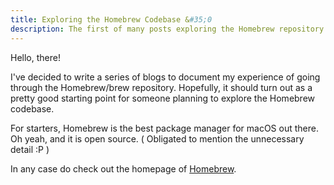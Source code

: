 ```yaml
---
title: Exploring the Homebrew Codebase &#35;0
description: The first of many posts exploring the Homebrew repository
---
```


Hello, there!

I've decided to write a series of blogs to document my experience of going through the Homebrew/brew repository. Hopefully, it should turn out as a pretty good starting point for someone planning to explore the Homebrew codebase.

For starters, Homebrew is the best package manager for macOS out there. Oh yeah, and it is open source. ( Obligated to mention the unnecessary detail :P )

In any case do check out the homepage of [Homebrew](https://brew.sh).
